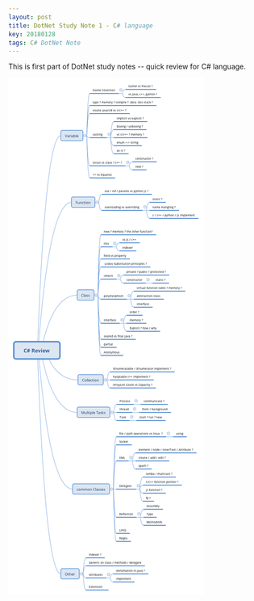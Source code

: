 ```yaml
---
layout: post
title: DotNet Study Note 1 - C# language
key: 20180128
tags: C# DotNet Note
---
```


This is first part of DotNet study notes -- quick review for C# language.

<a class="fabox" href="/assets/img/csharp/Csharp-review.png"><img src="/assets/img/csharp/Csharp-review.png" alt=""/></a>
